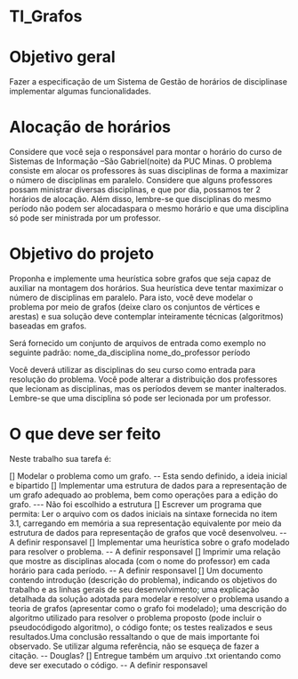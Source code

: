 # TI_Grafos

# Objetivo geral
  Fazer a especificação de um Sistema de Gestão de horários de disciplinase implementar algumas funcionalidades. 
  
# Alocação de horários
  Considere que você seja o responsável para montar o horário do curso de Sistemas de Informação –São  Gabriel(noite) da  PUC  Minas. O  problema  consiste  em  alocar  os professores às suas disciplinas de forma a maximizar o número de disciplinas em paralelo. Considere  que  alguns  professores  possam  ministrar  diversas  disciplinas,  e  que  por  dia, possamos ter 2 horários de alocação. Além disso, lembre-se que disciplinas do mesmo período não podem ser alocadaspara o mesmo horário e que uma disciplina só pode ser ministrada por um professor.
  
#  Objetivo do projeto 
  Proponha  e  implemente  uma heurística  sobre  grafos  que  seja capaz  de  auxiliar  na montagem dos horários. Sua heurística deve tentar maximizar o número de disciplinas em paralelo.  Para  isto,  você  deve  modelar  o  problema  por  meio  de  grafos  (deixe  claro  os conjuntos  de  vértices  e  arestas)  e  sua  solução  deve  contemplar  inteiramente  técnicas (algoritmos) baseadas em grafos.
  
  Será fornecido um conjunto de arquivos de entrada como exemplo no seguinte padrão:
  nome_da_disciplina nome_do_professor período
  
  Você deverá utilizar as disciplinas do seu curso como entrada para resolução do problema. Você  pode  alterar  a  distribuição  dos  professores  que  lecionam  as  disciplinas,  mas  os períodos  devem  se  manter  inalterados.  Lembre-se  que  uma  disciplina  só  pode  ser lecionada por um professor. 
  
# O que deve ser feito
  Neste trabalho sua tarefa é:
  
  [] Modelar o problema como um grafo. -- Esta sendo definido, a ideia inicial e bipartido
  [] Implementar uma estrutura de dados para a representação de um grafo adequado ao problema, bem como operações para a edição do grafo. --- Não foi escolhido a estrutura
  [] Escrever um programa que permita: Ler o arquivo com os dados iniciais na sintaxe fornecida no item 3.1, carregando em memória a sua  representação equivalente  por meio da estrutura de dados para representação de grafos que você desenvolveu. -- A definir responsavel
  [] Implementar uma heurística sobre o grafo modelado para resolver o problema. -- A definir responsavel
  [] Imprimir uma relação que mostre as disciplinas alocada (com o nome do professor) em cada horário para cada período. -- A definir responsavel
  [] Um documento contendo introdução (descrição do problema), indicando os objetivos do trabalho e as linhas gerais de seu desenvolvimento; uma explicação detalhada da solução adotada para modelar e resolver o problema usando a teoria de grafos (apresentar como o  grafo  foi  modelado);  uma  descrição  do  algoritmo  utilizado  para  resolver  o  problema proposto (pode incluir o pseudocódigodo algoritmo), o código fonte; os testes realizados e seus resultados.Uma conclusão ressaltando o que de mais importante foi observado. Se utilizar alguma referência, não se esqueça de fazer a citação.  -- Douglas?
  [] Entregue  também  um  arquivo .txt orientando  como  deve  ser  executado  o  código. -- A definir responsavel 

